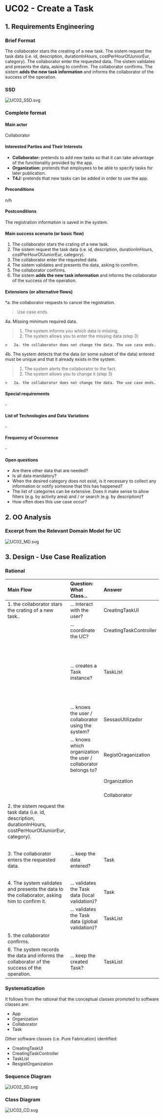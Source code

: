 # UC02 - Create a Task

## 1. Requirements Engineering

### Brief Format

The collaborator stars the creating of a new task. The sistem request the task data (i.e. id, description, durationInHours, costPerHourOfJuniorEur, category). The collaborator enter the requested data. The sistem validates and presents the data, asking to comfirm. The collaborator confirms. The sistem **adds the new task information**  and informs the collaborator of the success of the operation.

### SSD
![UC02_SSD.svg](UC02_SSD.svg)


### Complete format

#### Main actor

Collaborator

#### Interested Parties and Their Interests
* **Collaborator:** pretends to add new tasks so that it can take advantage of the functionality provided by the app.
* **Organization:** pretends that employees to be able to specify tasks for later publication.
* **T4J:** pretends that new tasks can be added in order to use the app.


#### Preconditions
n/h

#### Postconditions
The registration information is saved in the system.

#### Main success scenario (or basic flow)

1. The collaborator stars the crating of a new task.
2. The sistem request the task data (i.e. id, description, durationInHours, costPerHourOfJuniorEur, category).
3. The collaborator enter the requested data.
4. The sistem validates and presents the data, asking to comfirm.
5. The collaborator confirms.
6. The sistem **adds the new task information**  and informs the collaborator of the success of the operation.

#### Extensions (or alternative flows)

*a. the collaborator requests to cancel the registration.

> Use case ends.

4a. Missing minimum required data.
>	1. The system informs you which data is missing.
>	2. The system allows you to enter the missing data (step 3)
>
	>	2a. the collaborator does not change the data. The use case ends.

4b. The system detects that the data (or some subset of the data) entered must be unique and that it already exists in the system.
>	1. The system alerts the collaborator to the fact.
>	2. The system allows you to change it (step 3)
>
	>	2a. the collaborator does not change the data. The use case ends.


#### Special requirements
\-

#### List of Technologies and Data Variations
\-

#### Frequency of Occurrence
\-

#### Open questions

* Are there other data that are needed?
* Is all data mandatory?
* When the desired category does not exist, is it necessary to collect any information or notify someone that this has happened?
* The list of categories can be extensive. Does it make sense to allow filters (e.g. by activity area) and / or search (e.g. by description)?
* How often does this use case occur?


## 2. OO Analysis

### Excerpt from the Relevant Domain Model for UC

![UC02_MD.svg](UC02_MD.svg)


## 3. Design - Use Case Realization

### Rational

| Main Flow | Question: What Class... | Answer  | Justification  |
|:--------------  |:---------------------- |:----------|:---------------------------- |
|1. the collaborator stars the crating of a new task..|... interact with the user?| CreatingTaskUI |Pure Fabrication|
| |... coordinate the UC?| CreatingTaskController |Controller|
| | ... creates a Task instance? | TaskList | Creator (Rule1) + HC / LC: in MD the Organization has a Task. By HC / LC delegates these responsibilities in TaskList. |
|| ... knows the user / collaborator using the system? | SessaoUtilizador | IE: cf. user management component documentation.
|| ... knows which organization the user / collaborator belongs to? | RegistOraganization | IE: knows all organizations. |
||| Organization | IE: knows employees. |
||| Collaborator | IE: knows data (e.g. email). |
|2. the sistem request the task data (i.e. id, description, durationInHours, costPerHourOfJuniorEur, category).||||
|3. The collaborator enters the requested data. | ... keep the data entered? | Task | Information Expert (IE) -instance created in step 1: it has its own data. |
|4. The system validates and presents the data to the collaborator, asking him to confirm it. | ... validates the Task data (local validation)? | Task | IE: has its own data.
| | ... validates the Task data (global validation)? | TaskList | IE: the TaskList contains / aggregates Task. |
|5. the collaborator confirms. ||||
|6. The system records the data and informs the collaborator of the success of the operation. | ... keep the created Task? | TaskList | IE: the TaskList contains / aggregates Task. |


### Systematization ##

 It follows from the rational that the conceptual classes promoted to software classes are:

 * App
 * Organization
 * Collaborator
 * Task


Other software classes (i.e. Pure Fabrication) identified:

 * CreatingTaskUI
 * CreatingTaskController
 * TaskList
 * ResgistOrganization


###	Sequence Diagram

![UC02_SD.svg](UC02_SD.svg)



###	Class Diagram

![UC02_CD.svg](UC02_CD.svg)

